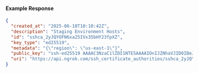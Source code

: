 <!-- Code generated for API Clients. DO NOT EDIT. -->

#### Example Response

```json
{
  "created_at": "2025-06-10T10:10:42Z",
  "description": "Staging Environment Hosts",
  "id": "sshca_2yJQYOFN6xa25IVx35bHY23fpXZ",
  "key_type": "ed25519",
  "metadata": "{\"region\": \"us-east-1\"}",
  "public_key": "ssh-ed25519 AAAAC3NzaC1lZDI1NTE5AAAAIOnIJZNhaVJID0IBeJ6UWvShTCEMB9jpWDel2/a3cLII",
  "uri": "https://api.ngrok.com/ssh_certificate_authorities/sshca_2yJQYOFN6xa25IVx35bHY23fpXZ"
}
```
